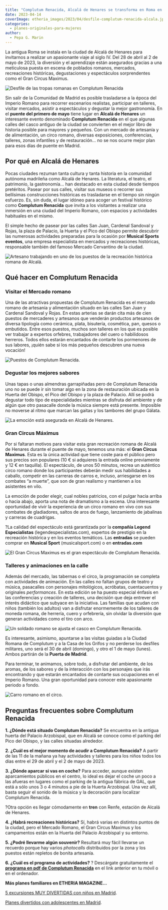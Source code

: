 ```yaml
---
title: "Complutum Renacida, Alcalá de Henares se transforma en Roma en el puente de mayo"
date: 2023-04-14
coverImage: etheria_images/2023/04/desfile-complutum-renacida-alcala.jpg
categories: 
  - planes-originales-para-mujeres
author: 
  - Pepa G. Marin
---
```


La antigua Roma se instala en la ciudad de Alcalá de Henares para invitarnos a realizar 
un apasionante viaje al siglo IV. Del 28 de abril al 2 de mayo de 2023, la diversión y 
el aprendizaje están asegurados gracias a una meticulosa puesta en escena de poblados 
romanos, mercados, recreaciones históricas, degustaciones y espectáculos sorprendentes 
como el Gran Circus Maximus. 

![Desfile de las tropas romanas en Complutum Renacida](etheria_images/2023/04/desfile-complutum-renacida-alcala.jpg "Desfile de las tropas romanas en Complutum Renacida. © Ayto. Alcalá de Henares")

Sin salir de la Comunidad de Madrid es posible trasladarse a la época del Imperio Romano 
para recorrer escenarios realistas, participar en talleres, visitar mercados, asistir a 
espectáculos y degustar la mejor gastronomía. En el **puente del primero de mayo** tiene 
lugar en **Alcalá de Henares** un interesante evento denominado **Complutum Renacida** 
en el que algunas calles del casco antiguo de la ciudad se convierten en el mejor libro 
de historia posible para mayores y pequeños. Con un mercado de artesanía y de 
alimentación, un circo romano, diversas exposiciones, conferencias, talleres, zonas 
infantiles y de restauración... no se nos ocurre mejor plan para esos días de puente en 
Madrid. 

## Por qué en Alcalá de Henares

Pocas ciudades rezuman tanta cultura y tanta historia en la comunidad autónoma madrileña 
como Alcalá de Henares. La literatura, el teatro, el patrimonio, la gastronomía... han 
destacado en esta ciudad desde tiempos pretéritos. Pasear por sus calles, visitar sus 
museos o recorrer sus bellísimas construcciones históricas es trasladarse en el tiempo 
sin ningún esfuerzo. Es, sin duda, el lugar idóneo para acoger un festival histórico 
como **Complutum Renacida** que invita a los visitantes a realizar una inmersión en una 
ciudad del Imperio Romano, con espacios y actividades habituales en el mismo. 

El simple hecho de pasear por las calles San Juan, Cardenal Sandoval y Rojas, la plaza 
de Palacio, la Huerta y el Pico del Obispo permite descubrir las numerosas actividades 
preparadas para la ocasión por **Musical Sports eventos**, una empresa especialista en 
mercados y recreaciones históricas, responsable también del famoso Mercado Cervantino de 
la ciudad. 

![Artesano trabajando en uno de los puestos de la recreación histórica romana de Alcalá.](etheria_images/2023/04/mercado-romano-alcala-henares.jpg "Artesano trabajando en uno de los puestos de la recreación histórica romana de Alcalá.")

## Qué hacer en Complutum Renacida

### Visitar el Mercado romano

Una de las atractivas propuestas de Complutum Renacida es el mercado romano de artesanía 
y alimentación situado en las calles San Juan y Cardenal Sandoval y Rojas. En estas 
arterias se darán cita más de cien puestos de mercaderes y artesanos que venderán 
productos artesanos de diversa tipología como cerámica, plata, bisutería, cosmética, 
pan, quesos o embutidos. Entre esos puestos, muchos son talleres en los que es posible 
ver trabajar a expertos orfebres, trabajadores del cuero o habilidosos herreros. Todos 
ellos estarán encantados de contarte los pormenores de sus labores, ¡quién sabe si los 
más pequeños descubren una nueva vocación! 

![Puestos de Complutum Renacida.](etheria_images/2023/04/Complutum-Renacida-artesano.jpg "Puestos de Complutum Renacida. © Ayto. Alcalá de Henares")

### Degustar los mejores sabores

Unas tapas o unas almendras garrapiñadas pero de Complutum Renacida uno no se puede ir 
sin tomar algo en la zona de restauración ubicada en la Huerta del Obispo, el Pico del 
Obispo y la plaza de Palacio. Allí se podrá degustar todo tipo de especialidades 
mientras se disfruta del ambiente y de algún que otro pasacalle donde la música siempre 
está presente. Imposible no moverse al ritmo que marcan las gaitas y los tambores del 
grupo Gálata. 

![La emoción está asegurada en Alcalá de Henares.](etheria_images/2023/04/complutum-renacida-alcala-850x567.jpg "La emoción está asegurada en Alcalá de Henares.")

### Gran Circus Máximus

Por si faltaran motivos para visitar esta gran recreación romana de Alcalá de Henares 
durante el puente de mayo, tenemos una más: el **Gran Circus Maximus**. Esta es la única 
actividad que tiene coste para el público pero sus precios son populares (10 € si 
adquieres la entrada online previamente y 12 € en taquilla). El espectáculo, de unos 50 
minutos, recrea un auténtico circo romano donde los participantes deberán medir sus 
habilidades a caballo, competir en las carreras de carros e, incluso, arriesgarse en los 
combates “a muerte”, que son de gran realismo y mantienen a los asistentes en vilo. 

La emoción de poder elegir, cual nobles patricios, con el pulgar hacia arriba o hacia 
abajo, aporta una nota de dramatismo a la escena. Una interesante oportunidad de vivir 
la experiencia de un circo romano en vivo con sus combates de gladiadores, saltos de 
aros de fuego, lanzamiento de jabalinas y carreras de cuadrigas. 

?La calidad del espectáculo está garantizada por la **compañía Legend Especialistas** 
(legendespecialistas.com), expertos de prestigio en la recreación histórica y en los 
eventos temáticos. Las **entradas** se pueden comprar en **Musical Sport** 
(musicalsport.com) o en **entradas.com** 

![El Gran Circus Maximus es el gran espectáculo de Complutum Renacida.](etheria_images/2023/04/gran-circus-maximus-alcala-850x567.jpg "El Gran Circus Maximus es el gran espectáculo de Complutum Renacida.")

### Talleres y animaciones en la calle  

Además del mercado, las tabernas o el circo, la programación se completa con actividades 
de animación. En las calles no faltan grupos de teatro y música, pasacalles con 
personajes mitológicos, acróbatas, cuentacuentos y originales _performances_. En esta 
edición se ha puesto especial énfasis en las conferencias y creación de talleres, una 
decisión que deja entrever el interés didáctico que subyace en la iniciativa. Las 
familias que acudan con niños (también los adultos) van a disfrutar enormemente de los 
talleres de moneda romana, de herrería, cuero y orfebrería, sin olvidar la diversión que 
generan actividades como el tiro con arco. 

![Un soldado romano se ajusta el casco en Complutum Renacida.](etheria_images/2023/04/Complutum-Renacida-alcala-soldado.jpg "Un soldado romano se ajusta el casco en Complutum Renacida. © Ayto. Alcalá de Henares")

Es interesante, asimismo, apuntarse a las visitas guiadas a la Ciudad Romana de 
Complutum y a la Casa de los Grifos y no perderse los desfiles militares, uno será el 30 
de abril (domingo), y otro el 1 de mayo (lunes). Ambos partirán de la **Puerta de 
Madrid**. 

Para terminar, te animamos, sobre todo, a disfrutar del ambiente, de los aromas, de los 
sabores y de la interacción con los personajes que irás encontrando y que estarán 
encantados de contarte sus ocupaciones en el Imperio Romano. Una gran oportunidad para 
conocer este apasionante periodo a fondo. 

![Carro romano en el circo.](etheria_images/2023/04/carro-romano-alcala-henares.jpg "Carro romano en el circo.")

## Preguntas frecuentes sobre Complutum Renacida

**1\. ¿Dónde está situado Complutum Renacida?** Se encuentra en la antigua huerta del 
Palacio Arzobispal, que en Alcalá se conoce como el parking del Pico del Obispo, y las 
calles situadas alrededor. 

**2\. ¿Cuál es el mejor momento de acudir a Complutum Renacida?** A partir de las 11 de 
la mañana ya hay actividades y talleres para los niños todos los días entre el 29 de 
abril y el 2 de mayo de 2023. 

**3\. ¿Dónde aparcar si vas en coche?** Para acceder, aunque existen aparcamientos 
públicos en el centro, lo ideal es dejar el coche un poco a las afueras en lugares como 
el parking de la antigua fábrica de GAL, que está a sólo unos 3 o 4 minutos a pie de la 
Huerta Arzobispal. Una vez allí, basta seguir el sonido de la música y la decoración 
para localizar Complutum Renacida. 

?Otra opción es llegar cómodamente en **tren** con Renfe, estación de Alcalá de Henares. 

**4\. ¿Habrá recreaciones históricas?** Sí, habrá varias en distintos puntos de la 
ciudad, pero el Mercado Romano, el Gran Circus Maximus y los campamentos están en la 
Huerta del Palacio Arzobispal y su entorno. 

**5\. ¿Podré llevarme algún souvenir?** Resultará muy fácil llevarse un recuerdo porque 
hay varios _photocalls_ distribuidos por la zona y los puestos están repletos de bonita 
artesanía. 

**6\. ¿Cuál es el programa de actividades?** ? Descárgate gratuitamente el **[programa 
en pdf de Complutum 
Renacida](https://www.complutum.com/wp-content/pdf/WEB_TRIPTICO.pdf)** en el link 
anterior en tu móvil o en el ordenador. 

**Más planes familiares en ETHERIA MAGAZINE...** 

[5 excursiones MUY DIVERTIDAS con niños en 
Madrid](https://etheriamagazine.com/2023/03/24/excursiones-ninos-en-madrid/). 

[Planes divertidos con adolescentes en 
Madrid](https://etheriamagazine.com/2022/12/16/planes-adolescentes-madrid/).
